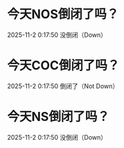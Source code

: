 # 今天NOS倒闭了吗？

2025-11-2 0:17:50 没倒闭（Down）

# 今天COC倒闭了吗？

2025-11-2 0:17:50 倒闭了（Not Down）

# 今天NS倒闭了吗？

2025-11-2 0:17:50 没倒闭（Down）


